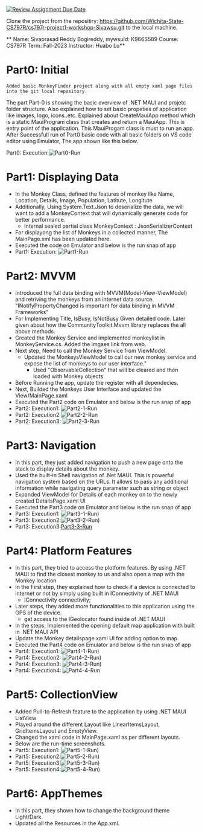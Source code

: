 [![Review Assignment Due Date](https://classroom.github.com/assets/deadline-readme-button-24ddc0f5d75046c5622901739e7c5dd533143b0c8e959d652212380cedb1ea36.svg)](https://classroom.github.com/a/2sgFLH94)

Clone the project from the repositiry: https://github.com/Wichita-State-CS797R/cs797r-project1-workshop-Sivawsu.git to the local machine.

**
Name: Sivaprasad Reddy Bogireddy, mywsuId: K966S589
Course: CS797R 		Term: Fall-2023    Instructor: Huabo Lu**

# Part0: Initial

	Added basic MonkeyFinder project along with all empty xaml page files into the git local repository.
The part Part-0 is showing the basic overview of .NET MAUI and projetc folder structure. Also explained how to set basic propeties of application like images, logo, icons..etc. Explained about CreateMauiApp method which is a static MauiProgram class that creates and return a MauiApp. This is entry point of the application. This MauiProgam class is must to run an app.
After Successfull run of Part0 basic code with all basic folders on VS code editor using Emulator, The app shown like this below.

 Part0: Execution:![Part0-Run](https://github.com/Wichita-State-CS797R/cs797r-project1-workshop-Sivawsu/blob/main/Images/Part0-Run.png)


# Part1: Displaying Data

- In the Monkey Class, defined the features of monkey like Name, Location, Details, Image, Population, Latitute, Longitute
- Additionally, Using System.Text.Json to deserialize the data, we will want to add a MonkeyContext that will dynamically generate code for better performance.				
	* Internal sealed partial class MonkeyContext : JsonSerializerContext
- For displayong the list of Monkeys in a collected manner, The MainPage.xml has been updated here.
- Executed the code on Emulator and below is the run snap of app
- Part1: Execution: ![Part1-Run](https://github.com/Wichita-State-CS797R/cs797r-project1-workshop-Sivawsu/blob/main/Images/Part1-Run.png)


# Part2: MVVM

- Introduced the full data binding with MVVM(Model-View-ViewModel) and retriving the monkeys from an internet data source.
	"INotifyPropertyChanged is important for data binding in MVVM Frameworks" 
- For Implementing Title, IsBusy, IsNotBusy Given detailed code. Later given about how the CommunityToolkit.Mvvm library replaces the all above methods.
- Created the Monkey Service and implemented monkeylist in MonkeyService.cs. Added the imgaes link from web.
- Next step, Need to call the Monkey Service from ViewModel.		
  * Updated the MonkeysViewModel to call our new monkey service and expose the list of monkeys to our user interface."
	* Used "ObservableCollection<Monkey>" that will be cleared and then loaded with Monkey objects
- Before Running the app, update the register with all dependecies.
- Next, Builded the Monkeys User Interface and updated the View/MainPage.xaml
- Executed the Part2 code on Emulator and below is the run snap of app
- Part2: Execution1: ![Part2-1-Run](https://github.com/Wichita-State-CS797R/cs797r-project1-workshop-Sivawsu/blob/main/Images/Part2-1-Run.png)
- Part2: Execution2:![Part2-2-Run](https://github.com/Wichita-State-CS797R/cs797r-project1-workshop-Sivawsu/blob/main/Images/Part2-2-Run.png)
- Part2: Execution3:  ![Part2-3-Run](https://github.com/Wichita-State-CS797R/cs797r-project1-workshop-Sivawsu/blob/main/Images/Part2-3-Run.png)
 

# Part3: Navigation

- In this part, they just added navigation to push a new page onto the stack to display details about the monkey.
- Used the built-in Shell navigation of .Net MAUI. This is powerful navigation system based on the URLs. It allows to pass any additional information while navigating query parameter such as string or object
- Expanded ViewModel for Details of each monkey on to the newly created DetailsPage.xaml UI
- Executed the Part3 code on Emulator and below is the run snap of app
- Part3: Execution1: ![Part3-1-Run](https://github.com/Wichita-State-CS797R/cs797r-project1-workshop-Sivawsu/blob/main/Images/Part3-1-Run.png))
- Part3: Execution2:![Part3-2-Run](https://github.com/Wichita-State-CS797R/cs797r-project1-workshop-Sivawsu/blob/main/Images/Part3-2-Run.png))
- Part3: Execution3:[Part3-3-Run](https://github.com/Wichita-State-CS797R/cs797r-project1-workshop-Sivawsu/blob/main/Images/Part3-3-Run.png)

# Part4: Platform Features

- In this part, they tried to access the plotform features. By using .NET MAUI to find the closest monkey to us and also open a map with the Monkey location
- In the First step, they explained how to check if a device is connected to internet or not by simply using built in IConnectivity of .NET MAUI
	 * IConnectivity connectivity;
- Later steps, they added more functionalities to this application using the GPS of the device.
	* get access to the IGeolocator found inside of .NET MAUI
- In the steps, Implemented the opening default map application with built in .NET MAUI API
- Update the Monkey detailspage.xaml UI for adding option to map.
- Executed the Part4 code on Emulator and below is the run snap of app		
- Part4: Execution1:  ![Part4-1-Run](https://github.com/Wichita-State-CS797R/cs797r-project1-workshop-Sivawsu/blob/main/Images/Part4-1-Run.png))
- Part4: Execution2: ![Part4-2-Run](https://github.com/Wichita-State-CS797R/cs797r-project1-workshop-Sivawsu/blob/main/Images/Part4-2-Run.png))
- Part4: Execution3: ![Part4-3-Run](https://github.com/Wichita-State-CS797R/cs797r-project1-workshop-Sivawsu/blob/main/Images/Part4-3-Run.png))
- Part4: Execution4: ![Part4-4-Run](https://github.com/Wichita-State-CS797R/cs797r-project1-workshop-Sivawsu/blob/main/Images/Part4-4-Run.png)

# Part5: CollectionView

- Added Pull-to-Refresh feature to the application by using .NET MAUI ListView
- Played around the different Layout like LinearItemsLayout, GridItemsLayout and EmptyView.
- Changed the xaml code in MainPage.xaml as per different layouts.
- Below are the run-time screenshots.
- Part5: Execution1: ![Part5-1-Run](https://github.com/Wichita-State-CS797R/cs797r-project1-workshop-Sivawsu/blob/main/Images/Part5-1-Run.png))
- Part5: Execution2:![Part5-2-Run](https://github.com/Wichita-State-CS797R/cs797r-project1-workshop-Sivawsu/blob/main/Images/Part5-2-Run.png))
- Part5: Execution3:![Part5-3-Run](https://github.com/Wichita-State-CS797R/cs797r-project1-workshop-Sivawsu/blob/main/Images/Part5-3-Run.png))
- Part5: Execution4:![Part5-4-Run](https://github.com/Wichita-State-CS797R/cs797r-project1-workshop-Sivawsu/blob/main/Images/Part5-4-Run.png))

# Part6: AppThemes

- In this part, they shown how to change the background theme Light/Dark.
- Updated all the Resources in the App.xml.


